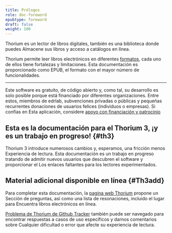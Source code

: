 ```yaml
---
title: Prólogos
role: doc-foreword
epubtype: foreword
draft: false
weight: 100
---
```

Thorium  es un lector de libros digitales, también es una biblioteca donde puedes
Almacene sus libros y acceso a catálogos en línea.

Thorium  permite leer libros electrónicos en diferentes [formatos](../406_formats/index.xhtml),
cada uno de ellos tiene fortalezas y limitaciones. Esta documentación es
proporcionado como EPUB, el formato con el mayor número de
funcionalidades.

------------------------------------------------------------------------

Este software es gratuito, de código abierto y, como tal, su desarrollo es solo
posible porque está financiado por diferentes organizaciones. Entre estos,
miembros de edrlab, subvenciones privadas o públicas y pequeñas recurrentes
donaciones de usuarios felices (individuos o empresas). Si confías en
Esta aplicación, considere [apoyo con financiación y patrocinio](https://thorium.edrlab.org/en/th3/900_about_thorium/901_thorium-sponsorship/)


## Esta es la documentación para el Thorium  3, ¡y es un trabajo en progreso! {#th3}

Thorium  3 introduce numerosos cambios y, esperamos, una fricción menos
Experiencia de lectura. Esta documentación es un trabajo en progreso tratando de
admitir nuevos usuarios que descubren el software y proporcionar el
Los enlaces faltantes para los lectores experimentados.

## Material adicional disponible en línea {#Th3add}

Para completar esta documentación, la [pagina web Thorium](https://thorium.edrlab.org) propone un
Sección de preguntas, así como una lista de resonaciones, incluido el lugar para
Encuentra libros electrónicos en línea.

[Problema de Thorium  de Github
Tracker](https://github.com/edrlab/thorium-reader/issues) también puede ser
navegado para encontrar respuestas a casos de uso específicos y darnos comentarios sobre
Cualquier dificultad o error que afecte su experiencia de lectura.